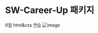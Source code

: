 # SW-Career-Up 패키지

6월 html&css 연습
![image](https://github.com/justice-7/SW-Career-Up/assets/81703684/23c81cb4-6278-41ad-b778-73430c44c75a)
